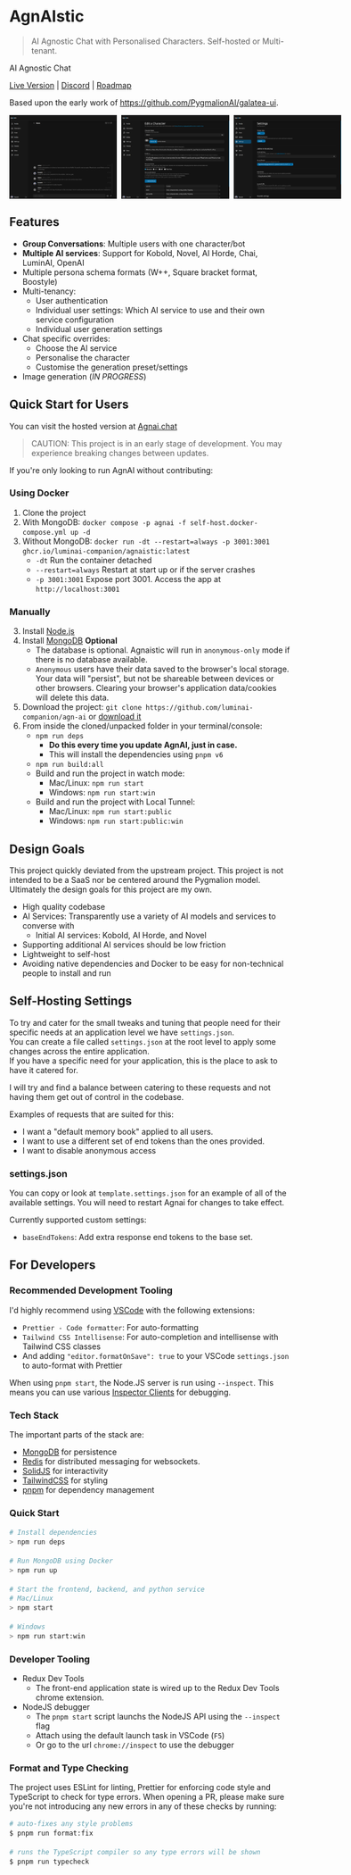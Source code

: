 # AgnAIstic

> AI Agnostic Chat with Personalised Characters. Self-hosted or Multi-tenant.

AI Agnostic Chat

[Live Version](https://agnai.chat) | [Discord](https://discord.gg/DAn38sA8Qj) | [Roadmap](https://github.com/users/sceuick/projects/1)

Based upon the early work of https://github.com/PygmalionAI/galatea-ui.

<div style="display: flex; flex-direction: row; gap: 0.5rem;" >
<img src="./screenshots/chat.png" height="150">
<img src="./screenshots/persona.png" height="150">
<img src="./screenshots/settings.png" height="150">
</div>

## Features

- **Group Conversations**: Multiple users with one character/bot
- **Multiple AI services**: Support for Kobold, Novel, AI Horde, Chai, LuminAI, OpenAI
- Multiple persona schema formats (W++, Square bracket format, Boostyle)
- Multi-tenancy:
  - User authentication
  - Individual user settings: Which AI service to use and their own service configuration
  - Individual user generation settings
- Chat specific overrides:
  - Choose the AI service
  - Personalise the character
  - Customise the generation preset/settings
- Image generation (_IN PROGRESS_)

## Quick Start for Users

You can visit the hosted version at [Agnai.chat](https://agnai.chat)

> CAUTION: This project is in an early stage of development. You may experience breaking changes between updates.

If you're only looking to run AgnAI without contributing:

### Using Docker

1. Clone the project
2. With MongoDB: `docker compose -p agnai -f self-host.docker-compose.yml up -d`
3. Without MongoDB: `docker run -dt --restart=always -p 3001:3001 ghcr.io/luminai-companion/agnaistic:latest`
   - `-dt` Run the container detached
   - `--restart=always` Restart at start up or if the server crashes
   - `-p 3001:3001` Expose port 3001. Access the app at `http://localhost:3001`

### Manually

3. Install [Node.js](https://nodejs.org/en/download/)
4. Install [MongoDB](https://www.mongodb.com/docs/manual/installation/) **Optional**
   - The database is optional. Agnaistic will run in `anonymous-only` mode if there is no database available.
   - `Anonymous` users have their data saved to the browser's local storage. Your data will "persist", but not be shareable between devices or other browsers. Clearing your browser's application data/cookies will delete this data.
5. Download the project: `git clone https://github.com/luminai-companion/agn-ai` or [download it](https://github.com/luminai-companion/agn-ai/archive/refs/heads/dev.zip)
6. From inside the cloned/unpacked folder in your terminal/console:
   - `npm run deps`
     - **Do this every time you update AgnAI, just in case.**
     - This will install the dependencies using `pnpm v6`
   - `npm run build:all`
   - Build and run the project in watch mode:
     - Mac/Linux: `npm run start`
     - Windows: `npm run start:win`
   - Build and run the project with Local Tunnel:
     - Mac/Linux: `npm run start:public`
     - Windows: `npm run start:public:win`

## Design Goals

This project quickly deviated from the upstream project. This project is not intended to be a SaaS nor be centered around the Pygmalion model.  
Ultimately the design goals for this project are my own.

- High quality codebase
- AI Services: Transparently use a variety of AI models and services to converse with
  - Initial AI services: Kobold, AI Horde, and Novel
- Supporting additional AI services should be low friction
- Lightweight to self-host
- Avoiding native dependencies and Docker to be easy for non-technical people to install and run

## Self-Hosting Settings

To try and cater for the small tweaks and tuning that people need for their specific needs at an application level we have `settings.json`.  
You can create a file called `settings.json` at the root level to apply some changes across the entire application.  
If you have a specific need for your application, this is the place to ask to have it catered for.

I will try and find a balance between catering to these requests and not having them get out of control in the codebase.

Examples of requests that are suited for this:

- I want a "default memory book" applied to all users.
- I want to use a different set of end tokens than the ones provided.
- I want to disable anonymous access

### settings.json

You can copy or look at `template.settings.json` for an example of all of the available settings. You will need to restart Agnai for changes to take effect.

Currently supported custom settings:

- `baseEndTokens`: Add extra response end tokens to the base set.

## For Developers

### Recommended Development Tooling

I'd highly recommend using [VSCode](https://code.visualstudio.com/) with the following extensions:

- `Prettier - Code formatter`: For auto-formatting
- `Tailwind CSS Intellisense`: For auto-completion and intellisense with Tailwind CSS classes
- And adding `"editor.formatOnSave": true` to your VSCode `settings.json` to auto-format with Prettier

When using `pnpm start`, the Node.JS server is run using `--inspect`. This means you can use various [Inspector Clients](https://nodejs.org/en/docs/guides/debugging-getting-started/#inspector-clients) for debugging.

### Tech Stack

The important parts of the stack are:

- [MongoDB](https://www.mongodb.com/docs/manual/installation/) for persistence
- [Redis](https://redis.io) for distributed messaging for websockets.
- [SolidJS](https://www.solidjs.com/) for interactivity
- [TailwindCSS](https://tailwindcss.com/) for styling
- [pnpm](https://pnpm.io/) for dependency management

### Quick Start

```bash
# Install dependencies
> npm run deps

# Run MongoDB using Docker
> npm run up

# Start the frontend, backend, and python service
# Mac/Linux
> npm start

# Windows
> npm run start:win
```

### Developer Tooling

- Redux Dev Tools
  - The front-end application state is wired up to the Redux Dev Tools chrome extension.
- NodeJS debugger
  - The `pnpm start` script launchs the NodeJS API using the `--inspect` flag
  - Attach using the default launch task in VSCode (`F5`)
  - Or go to the url `chrome://inspect` to use the debugger

### Format and Type Checking

The project uses ESLint for linting, Prettier for enforcing code style and TypeScript to check for type errors. When opening a PR, please make sure you're not introducing any new errors in any of these checks by running:

```bash
# auto-fixes any style problems
$ pnpm run format:fix

# runs the TypeScript compiler so any type errors will be shown
$ pnpm run typecheck
```
